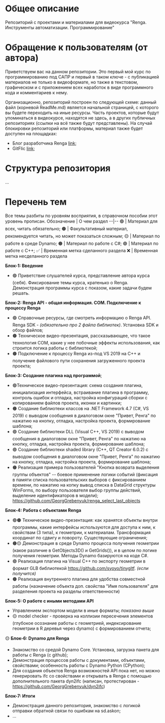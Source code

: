 # Общее описание
Репозиторий с проектами и материалами для видеокурса "Renga. Инструменты автоматизации. Программирование"

# Обращение к пользователям (от автора)
Приветствуем вас на данном репозитории. Это первый мой курс по программированию под САПР и первый в таком ключе - с публикацией материалов не только в видеоформате, но также в текстовом, графическом и с приложением всех наработок в виде программного кода и комментариев к нему.

Организационно, репозиторий построен по следующей схеме: данный файл (корневой ReadMe.md) является начальной страницей, с которого вы будете переходить на иные ресурсы. Часть проектов, которые будут упоминаться в видеокурсе, находятся не здесь, а в других публичных репозиториях (ссылки на всё также будут представлены). На случай блокировки репозиторий или платформы, материал также будет доступен на площадках:
- Блог разработчика Renga [link]();
- GitFlic [link]();

# Структура репозитория
 ...

# Перечень тем
Все темы разбиты по уровням восприятия, в справочном пособии этот уровень прописан. 
Обозначение | О чем раздел
--|--
🟢 | Материал для всех, читать обязательно;
🟤 | Факультативный материал, рекомендуется читать, но может показаться сложным;
🟡 | Материал по работе в среде Dynamo;
🟠 | Материал по работе с C#;
🟣 | Материал по работе с C++;
✅ | Временная метка сделанного раздела
❌ | Временная метка несделанного раздела

**Блок-1: Введение**
- 🟢 Приветствие слушателей курса, представление автора курса (себя). Фиксирование темы курса, кратенько о Renga. Демонстрация программы курса с показом, какие задачи будем решать.


**Блок-2: Renga API - общая информация. COM. Подключение к процессу Renga**
- 🟢 Справочные ресурсы, где смотреть информацию о Renga API. Renga SDK - *(обязательно про 2 файла библиотек)*. Установка SDK и обзор файлов;
- 🟤 Техническое видео-презентация, рассказывающее, что такое технология COM, какие у нее побочные эффекты использования, как строится логика работы с библиотекой;
- 🟤 Подключение к процессу Renga из-под VS 2019 на C++ и получение файлового пути сохранения загруженного проекта проекта;

**Блок-3: Создание плагина над программой**;
- 🟢Техническое видео-презентация: схема создания плагина, инициализация интерфейса, встраивание плагина в программу, контроль ошибок и отладка, настройка конфигураций сборки с копированием файлов проекта, иконки и картинки;
- 🟠 Создание библиотеки классов на .NET Framework 4.7 (C#, VS 2019) с выводом сообщения в диалоговом окне "Привет, Ренга" по нажатию на кнопку, отладка, настройка проекта, формирование шаблона;
- 🟣 Создание библиотеки DLL (Visual C++, VS 2019) с выводом сообщения в диалоговом окне "Привет, Ренга" по нажатию на кнопку, отладка, настройка проекта, формирование шаблона;
- 🟣 Создание библиотеки shaded library (C++, QT Creator 6.0.2) с выводом сообщения в диалоговом окне "Привет, Ренга" по нажатию на кнопку, отладка, настройка проекта, формирование шаблона;
- 🟠 Реализация примера пользователей "Кнопка возврата выделения группы объектов" -- боевое применение логики событий (фиксация в памяти списка пользовательских выборов с фиксированием времени, по нажатию на копку вывод списка в DataGrid структуры WinForms, по выбору пользователя выбор группы действий, выделение идентификаторов в модели); https://github.com/GeorgGrebenyuk/renga_select_last_objects 

**Блок-4: Работа с объектами Renga**
- 🟢🟤 Техническое видео-презентация: как хранятся объекты внутри программы, какие интерфейсы используются для доступа к ним, к свойствам (3 типа), к геометрии, к материалам. Трансформация координат по сдвигу и повороту. Существующие ограничения;
- 🟠🟡 Демонстрация в среде Dynamo процесса получения геометрии (какое различие в GetObjects3D() и GetGrids()), и в целом по логике получения геометрии. Методы Dynamo базируются на коде C#. 
- 🟣 Реализация плагина на Visual C++ по экспорту геометрии в формат GLB библиотекой https://github.com/syoyo/tinygltf. *(если получится)*
- 🟠 Реализация внутреннего плагина для удобства совместной работы (назначение объекта доп. свойства "Имя пользователя" для разделения проекта на разделы ответственности)

**Блок-5: О работе с иными методами API**
- Управлением экспортом модели в иные форматы; *показано выше*
- 🟡 model checker - проверка на коллизии пересечения элементов (глубокое осознание работы с геометрией, индексирование геометрии в R деревья через dynamo) с формированием отчета;

🟡 **Блок-6: Dynamo для Renga**
- Знакомство со средой Dynamo Core. Установка, загрузка пакета для работы с Renga (с github);
- Демонстрация процессов работы с документами, объектами, свойствами; особенность работы с Dynamo Python (CPython);
- Для создания объектов Renga возможностей API пока нет, но можно генерировать ifc со свойствами и открывать в Renga с помощью дополнительного пакета dyn2ifc (написан, протестирован - https://github.com/GeorgGrebenyuk/dyn2ifc)

**Блок-7: Итоги**
- Демонстрация данного репозитория, знакомство с логикой отправки обратной связи по ошибкам на sd.askon;
- ...
